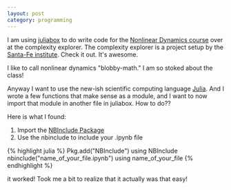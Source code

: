 ```yaml
---
layout: post
category: programming
---
```


I am using [juliabox](https://www.juliabox.com/) to do write code for the [Nonlinear Dynamics course](https://www.complexityexplorer.org/courses/79-nonlinear-dynamics-mathematical-and-computational-approaches-fall-2017) over at the complexity explorer. The complexity explorer is a project setup by the [Santa-Fe institute](https://www.santafe.edu/). Check it out. It's awesome.

I like to call nonlinear dynamics "blobby-math." I am so stoked about the class!

Anyway I want to use the new-ish scientific computing language [Julia](https://julialang.org/). And I wrote a few functions that make sense as a module, and I want to now import that module in another file in juliabox. How to do??

Here is what I found:
1. Import the [NBInclude Package](https://github.com/stevengj/NBInclude.jl)
2. Use the nbinclude to include your .ipynb file

{% highlight julia %}
Pkg.add("NBInclude")
using NBInclude
nbinclude("name_of_your_file.ipynb")
using name_of_your_file
{% endhighlight %}


it worked! Took me a bit to realize that it actually was that easy!

